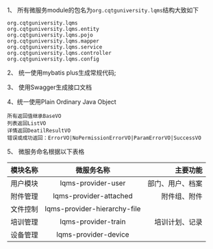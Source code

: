 
1、 所有微服务module的包名为`org.cqtguniversity.lqms`结构大致如下
```
org.cqtguniversity.lqms
org.cqtguniversity.lqms.entity
org.cqtguniversity.lqms.pojo
org.cqtguniversity.lqms.mapper
org.cqtguniversity.lqms.service
org.cqtguniversity.lqms.controller
org.cqtguniversity.lqms.config
```

2、 统一使用mybatis plus生成常规代码;

3、 使用Swagger生成接口文档

4、统一使用Plain Ordinary Java Object
```
所有返回值继承BaseVO
列表返回ListVO
详情返回DeatilResultVO
错误或成功返回：ErrorVO|NoPermissionErrorVO|ParamErrorVO|SuccessVO
```
5、 微服务命名根据以下表格

| 模块名称        | 微服务名称           | 主要功能 |
| ------------- |:-------------:| ------:|
|  用户模块  | lqms-provider-user | 部门、用户、档案  |
|  附件管理  | lqms-provider-attached | 附件组、附件 |
|  文件控制  | lqms-provider-hierarchy-file |  |
|  培训管理  | lqms-provider-train  | 培训计划、记录|
|  设备管理  | lqms-provider-device   |  |